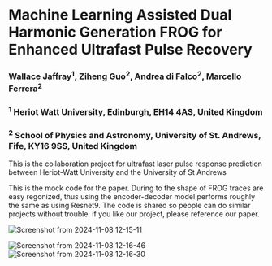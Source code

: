 # Machine Learning Assisted Dual Harmonic Generation FROG for Enhanced Ultrafast Pulse Recovery


### Wallace Jaffray<sup>1</sup>, Ziheng Guo<sup>2</sup>, Andrea di Falco<sup>2</sup>, Marcello Ferrera<sup>2</sup>
###  <sup>1</sup> Heriot Watt University, Edinburgh, EH14 4AS, United Kingdom
###  <sup>2</sup> School of Physics and Astronomy, University of St. Andrews, Fife, KY16 9SS, United Kingdom


This is the collaboration project for ultrafast laser pulse response prediction between Heriot-Watt University and the University of St Andrews 

This is the mock code for the paper. During to the shape of FROG traces are easy regonized, thus using the encoder-decoder model performs roughly the same as using Resnet9. 
The code is shared so people can do similar projects without trouble. if you like our project, please reference our paper.


![Screenshot from 2024-11-08 12-15-11](https://github.com/user-attachments/assets/937ed801-9cbf-491f-870f-957111a5ae2e)


![Screenshot from 2024-11-08 12-16-46](https://github.com/user-attachments/assets/ef35b51f-23d5-4217-a2e8-0fea9eb0c058)
![Screenshot from 2024-11-08 12-16-30](https://github.com/user-attachments/assets/59a77170-409b-47c1-b73b-7413474e3dc1)



